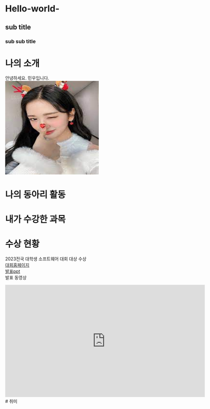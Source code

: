 # Hello-world-
##  sub title
### sub sub title

# 나의 소개
안녕하세요. 민우입니다. <br>
<img src="2.jpg" width="300" height="300"/> <br>
# 나의 동아리 활동

# 내가 수강한 과목

# 수상 현황
2023전국 대학생 소프트웨어 대회 대상 수상<br>
[대회홈페이지](https://www.naver.com) <br>
[발표ppt](/presentation.pptx) <br>
발표 동영상 <br>
<iframe width="640" height="360" src="https://www.youtube.com/embed/tHqDf_o2xvw" title="[22/23 UCL] 맨시티 vs 라이프치히 홀란드 주요장면" frameborder="0" allow="accelerometer; autoplay; clipboard-write; encrypted-media; gyroscope; picture-in-picture; web-share" allowfullscreen></iframe>
# 취미

